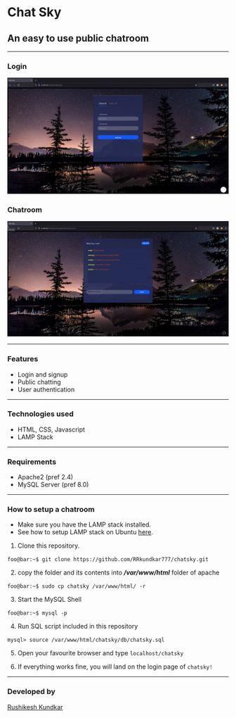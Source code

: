 # Chat Sky
## An easy to use public chatroom

<hr />

### Login

<div>
    <img src="screenshots/login.png" style="align:center;" />
</div>

### Chatroom

<div>
    <img src="screenshots/chatroom.png" style="align:center;" />
</div>

<hr />


### Features

 - Login and signup
 - Public chatting
 - User authentication

<hr />

### Technologies used

- HTML, CSS, Javascript
- LAMP Stack

<hr />

### Requirements

- Apache2 (pref 2.4)
- MySQL Server (pref 8.0)

<hr />

### How to setup a chatroom
- Make sure you have the LAMP stack installed.
- See how to setup LAMP stack on Ubuntu [here](https://www.digitalocean.com/community/tutorials/how-to-install-linux-apache-mysql-php-lamp-stack-on-ubuntu-20-04).

1. Clone this repository.
```console
foo@bar:~$ git clone https://github.com/RRkundkar777/chatsky.git
```
2. copy the folder and its contents into <b><i>/var/www/html</i></b> folder of apache
```console
foo@bar:~$ sudo cp chatsky /var/www/html/ -r 
```

3. Start the MySQL Shell 
```console
foo@bar:~$ mysql -p
```

4. Run SQL script included in this repository
```console
mysql> source /var/www/html/chatsky/db/chatsky.sql
```

5. Open your favourite browser and type ```localhost/chatsky``` 

6. If everything works fine, you will land on the login page of ```chatsky!```

<hr />

### Developed by
[Rushikesh Kundkar](https://github.com/RRkundkar777) <br>